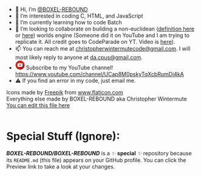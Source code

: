 - 👋 Hi, I’m <a class="profile" href="https://github.com/BOXEL-REBOUND/">@BOXEL-REBOUND</a>
- 👀 I’m interested in coding C, HTML, and JavaScript
- 🌱 I’m currently learning how to code Batch
- 💞️ I’m looking to collaborate on building a non-euclidean ([definition here](https://www.google.com/search?q=def+of+euclidean&oq=def+of+euclidean&aqs=chrome..69i57j0i22i30l7.3793j0j9&sourceid=chrome&ie=UTF-8) or [here](https://www.google.com/search?q=non-euclidean+meaning&oq=non-euclidean+meaning&aqs=chrome..69i57j0i22i30l2j0i390l3.8532j0j9&sourceid=chrome&ie=UTF-8)) worlds engine (Someone did it on YouTube and I am trying to replicate it. All credit goes to CodeParade on YT. Video is [here](https://m.youtube.com/watch?feature=youtu.be&v=kEB11PQ9Eo8)).
- 📫 You can reach me at <christopherwintermutecode@gmail.com>. I will most likely reply to anyone at <da.cpus@gmail.com>.
- ![YouTube Icon](img/youtube_(2).png) Subscribe to my YouTube channel! https://www.youtube.com/channel/UCap8M0pskyTqXcbRumDi4kA
- ⚠ If you find an error in my code, just email me.

<div>Icons made by <a href="https://www.freepik.com" title="Freepik">Freepik</a> from <a href="https://www.flaticon.com/" title="Flaticon">www.flaticon.com</a></div>
<footer>
  Everything else made by BOXEL-REBOUND aka Christopher Wintermute
  <div class="edit"><a href="https://github.com/BOXEL-REBOUND/BOXEL-REBOUND/edit/main/README.md">You can edit this file here</a></div>
</footer><br />

# Special Stuff (Ignore):
***BOXEL-REBOUND/BOXEL-REBOUND*** is a *✨* **special** *✨* repository because its `README.md` (this file) appears on your GitHub profile.
You can click the Preview link to take a look at your changes.
